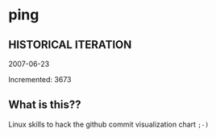 # ping

## HISTORICAL ITERATION
2007-06-23

Incremented: 3673

## What is this?? 
Linux skills to hack the github commit visualization chart `;-)`
